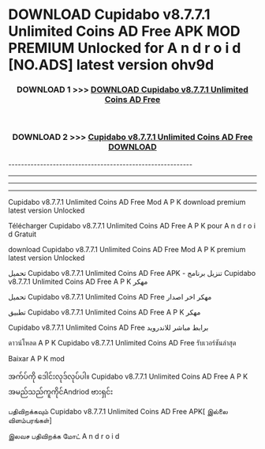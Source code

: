 # DOWNLOAD Cupidabo v8.7.7.1 Unlimited Coins AD Free  APK MOD PREMIUM Unlocked for A n d r o i d [NO.ADS] latest version ohv9d 



<div align="center">

<h3>DOWNLOAD 1 >>> <a href="https://getmod2.web.app/?judul=Cupidabo v8.7.7.1 Unlimited Coins AD Free ">DOWNLOAD Cupidabo v8.7.7.1 Unlimited Coins AD Free </a></h3><br>

<h3>DOWNLOAD 2 >>> <a href="https://getmod2.web.app/?judul=Cupidabo v8.7.7.1 Unlimited Coins AD Free ">Cupidabo v8.7.7.1 Unlimited Coins AD Free  DOWNLOAD </a></h3>

</div>
----------------------------------------------------------

----------------------------------------------------------

----------------------------------------------------------

----------------------------------------------------------

Cupidabo v8.7.7.1 Unlimited Coins AD Free  Mod A P K download premium latest version Unlocked

Télécharger Cupidabo v8.7.7.1 Unlimited Coins AD Free  A P K pour A n d r o i d Gratuit

download Cupidabo v8.7.7.1 Unlimited Coins AD Free  Mod A P K premium latest version Unlocked

تحميل Cupidabo v8.7.7.1 Unlimited Coins AD Free  APK - تنزيل برنامج Cupidabo v8.7.7.1 Unlimited Coins AD Free  A P K مهكر

تحميل Cupidabo v8.7.7.1 Unlimited Coins AD Free  مهكر اخر اصدار

تطبيق Cupidabo v8.7.7.1 Unlimited Coins AD Free  A P K مهكر

Cupidabo v8.7.7.1 Unlimited Coins AD Free  برابط مباشر للاندرويد

ดาวน์โหลด A P K Cupidabo v8.7.7.1 Unlimited Coins AD Free  รับเวอร์ชันล่าสุด

Baixar A P K mod

အက်ပ်ကို ဒေါင်းလုဒ်လုပ်ပါ။ Cupidabo v8.7.7.1 Unlimited Coins AD Free  A P K အမည်သည်ကူကိုင်Andriod ဗားရှင်း

பதிவிறக்கவும் Cupidabo v8.7.7.1 Unlimited Coins AD Free  APK[ இல்லை விளம்பரங்கள்] 
 
இலவச பதிவிறக்க மோட் A n d r o i d



